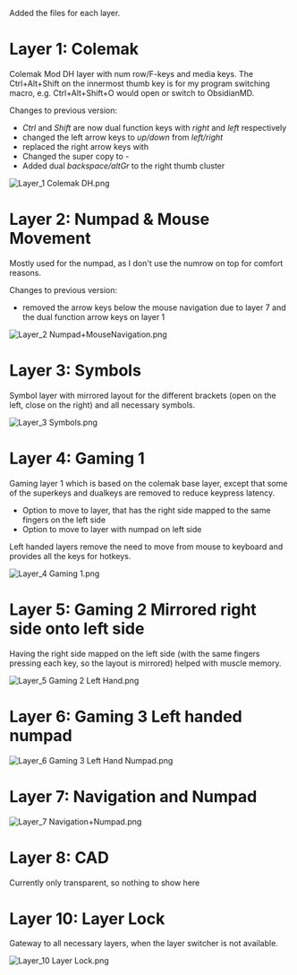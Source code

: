 Added the files for each layer.

# Layer 1: Colemak
Colemak Mod DH layer with num row/F-keys and media keys.
The Ctrl+Alt+Shift on the innermost thumb key is for my program switching macro, e.g. Ctrl+Alt+Shift+O would open or switch to ObsidianMD.

Changes to previous version: 
- *Ctrl* and *Shift* are now dual function keys with *right* and *left* respectively
- changed the left arrow keys to *up/down* from *left/right*
- replaced the right arrow keys with 
- Changed the super copy to *-*
- Added dual *backspace/altGr* to the right thumb cluster

![Layer_1 Colemak DH.png](images%2FLayer_1%20Colemak%20DH.png)

# Layer 2: Numpad & Mouse Movement
Mostly used for the numpad, as I don't use the numrow on top for comfort reasons.

Changes to previous version:
- removed the arrow keys below the mouse navigation due to layer 7 and the dual function arrow keys on layer 1

![Layer_2 Numpad+MouseNavigation.png](images%2FLayer_2%20Numpad%2BMouseNavigation.png)

# Layer 3: Symbols
Symbol layer with mirrored layout for the different brackets (open on the left, close on the right) and all necessary symbols.

![Layer_3 Symbols.png](images%2FLayer_3%20Symbols.png)

# Layer 4: Gaming 1
Gaming layer 1 which is based on the colemak base layer, except that some of the superkeys and dualkeys are removed to reduce keypress latency.
- Option to move to layer, that has the right side mapped to the same fingers on the left side
- Option to move to layer with numpad on left side

Left handed layers remove the need to move from mouse to keyboard and provides all the keys for hotkeys.

![Layer_4 Gaming 1.png](images%2FLayer_4%20Gaming%201.png)

# Layer 5: Gaming 2 Mirrored right side onto left side
Having the right side mapped on the left side (with the same fingers pressing each key, so the layout is mirrored) helped with muscle memory.

![Layer_5 Gaming 2 Left Hand.png](images%2FLayer_5%20Gaming%202%20Left%20Hand.png)

# Layer 6: Gaming 3 Left handed numpad

![Layer_6 Gaming 3 Left Hand Numpad.png](images%2FLayer_6%20Gaming%203%20Left%20Hand%20Numpad.png)

# Layer 7: Navigation and Numpad

![Layer_7 Navigation+Numpad.png](images%2FLayer_7%20Navigation%2BNumpad.png)

# Layer 8: CAD
Currently only transparent, so nothing to show here

# Layer 10: Layer Lock
Gateway to all necessary layers, when the layer switcher is not available.

![Layer_10 Layer Lock.png](images%2FLayer_10%20Layer%20Lock.png)
